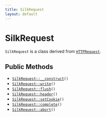 ```yaml
---
title: SilkRequest
layout: default
---
```


# SilkRequest

<code>SilkRequest</code> is a class derived from <code><a href="HTTPRequest">HTTPRequest</a></code>.

## Public Methods

* <code><a href="SilkRequest%3A%3A__construct">SilkRequest::__construct</a>()</code>
* <code><a href="SilkRequest%3A%3Awrite">SilkRequest::write</a>()</code>
* <code><a href="SilkRequest%3A%3Aflush">SilkRequest::flush</a>()</code>
* <code><a href="SilkRequest%3A%3Aheader">SilkRequest::header</a>()</code>
* <code><a href="SilkRequest%3A%3AsetCookie">SilkRequest::setCookie</a>()</code>
* <code><a href="SilkRequest%3A%3Acomplete">SilkRequest::complete</a>()</code>
* <code><a href="SilkRequest%3A%3Aabort">SilkRequest::abort</a>()</code>

